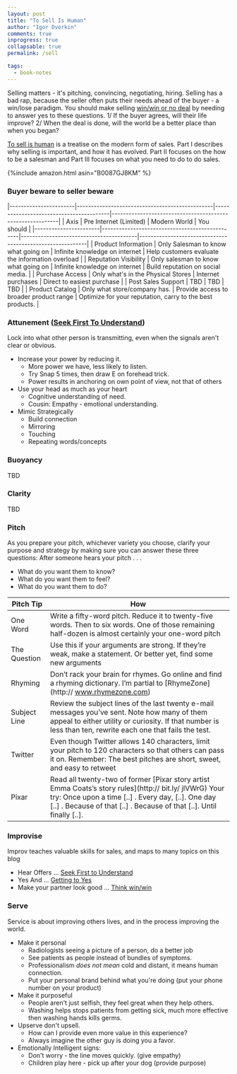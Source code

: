 ```yaml
---
layout: post
title: "To Sell Is Human"
author: "Igor Dvorkin"
comments: true
inprogress: true
collapsable: true
permalink: /sell

tags:
  - book-notes
---
```


Selling matters - it's pitching, convincing, negotiating, hiring. Selling has a bad rap, because the seller often puts their needs ahead of the buyer - a win/lose paradigm. You should make selling [win/win or no deal](/7h-c4) by needing to answer yes to these questions. 1/ If the buyer agrees, will their life improve? 2/ When the deal is done, will the world be a better place than when you began?

[To sell is human](https://www.amazon.com/Sell-Human-Surprising-Moving-Others-ebook/dp/B0087GJ8KM/) is a treatise on the modern form of sales. Part I describes why selling is important, and how it has evolved. Part II focuses on the how to be a salesman and Part III focuses on what you need to do to do sales.

{%include amazon.html asin="B0087GJ8KM" %}

### Buyer beware to seller beware

|-----------------------|------------------------------------------------|-----------------------------------------|-----------------------------------------------------------|
| Axis | Pre Internet (Limited) | Modern World | You should |
|-----------------------|------------------------------------------------|-----------------------------------------|-----------------------------------------------------------|
| Product Information | Only Salesman to know what going on | Infinite knowledge on internet | Help customers evaluate the information overload |
| Reputation Visibility | Only salesman to know what going on | Infinite knowledge on internet | Build reputation on social media. |
| Purchase Access | Only what's in the Physical Stores | Internet purchases | Direct to easiest purchase |
| Post Sales Support | TBD | TBD | TBD |
| Product Catalog | Only what store/company has. | Provide access to broader product range | Optimize for your reputation, carry to the best products. |

### Attunement ([Seek First To Understand](/7h-c5))

Lock into what other person is transmitting, even when the signals aren't clear or obvious.

- Increase your power by reducing it.
  - More power we have, less likely to listen.
  - Try Snap 5 times, then draw E on forehead trick.
  - Power results in anchoring on own point of view, not that of others
- Use your head as much as your heart
  - Cognitive understanding of need.
  - Cousin: Empathy - emotional understanding.
- Mimic Strategically
  - Build connection
  - Mirroring
  - Touching
  - Repeating words/concepts

### Buoyancy

TBD

### Clarity

TBD

### Pitch

As you prepare your pitch, whichever variety you choose, clarify your purpose and strategy by making sure you can answer these three questions: After someone hears your pitch . . .

- What do you want them to know?
- What do you want them to feel?
- What do you want them to do?

| Pitch Tip    | How                                                                                                                                                                                                                                    |
| ------------ | -------------------------------------------------------------------------------------------------------------------------------------------------------------------------------------------------------------------------------------- |
| One Word     | Write a fifty-word pitch. Reduce it to twenty-five words. Then to six words. One of those remaining half-dozen is almost certainly your one-word pitch                                                                                 |
| The Question | Use this if your arguments are strong. If they’re weak, make a statement. Or better yet, find some new arguments                                                                                                                       |
| Rhyming      | Don’t rack your brain for rhymes. Go online and find a rhyming dictionary. I’m partial to [RhymeZone](http:// www.rhymezone.com)                                                                                                       |
| Subject Line | Review the subject lines of the last twenty e-mail messages you’ve sent. Note how many of them appeal to either utility or curiosity. If that number is less than ten, rewrite each one that fails the test.                           |
| Twitter      | Even though Twitter allows 140 characters, limit your pitch to 120 characters so that others can pass it on. Remember: The best pitches are short, sweet, and easy to retweet                                                          |
| Pixar        | Read all twenty-two of former [Pixar story artist Emma Coats’s story rules](http:// bit.ly/ jlVWrG) Your try: Once upon a time [..] . Every day, [..]. One day [..] . Because of that [..] . Because of that [..]. Until finally [..]. |

### Improvise

Improv teaches valuable skills for sales, and maps to many topics on this blog

- Hear Offers ... [Seek First to Understand](/7h-c5)
- Yes And ... [Getting to Yes](/gty)
- Make your partner look good ... [Think win/win](/7h-c4)

### Serve

Service is about improving others lives, and in the process improving the world.

- Make it personal
  - Radiologists seeing a picture of a person, do a better job
  - See patients as people instead of bundles of symptoms.
  - Professionalism _does not mean_ cold and distant, it means human connection.
  - Put your personal brand behind what you're doing (put your phone number on your product)
- Make it purposeful
  - People aren't just selfish, they feel great when they help others.
  - Washing helps stops patients from getting sick, much more effective then washing hands kills germs.
- Upserve don't upsell.
  - How can I provide even more value in this experience?
  - Always imagine the other guy is doing you a favor.
- Emotionally Intelligent signs:
  - Don't worry - the line moves quickly. (give empathy)
  - Children play here - pick up after your dog (provide purpose)
